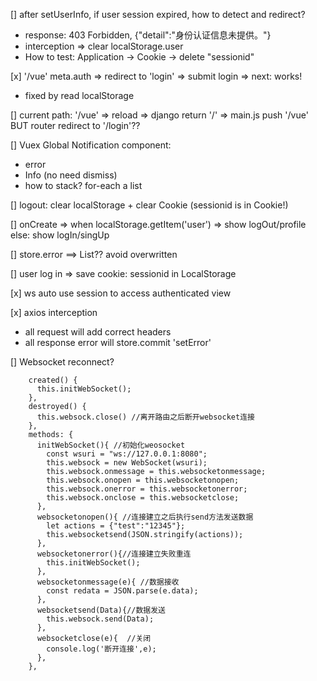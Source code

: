

[] after setUserInfo, if user session expired, how to detect and redirect?
 - response: 403 Forbidden, {"detail":"身份认证信息未提供。"}
 - interception => clear localStorage.user
 - How to test: Application -> Cookie -> delete "sessionid"

[x] '/vue' meta.auth => redirect to 'login' => submit login => next: works!
 - fixed by read localStorage

[] current path: '/vue' => reload => django return '/' => main.js push '/vue'
  BUT router redirect to '/login'??

[] Vuex Global Notification component:
 - error
 - Info (no need dismiss)
 - how to stack? for-each a list

[] logout: clear localStorage + clear Cookie (sessionid is in Cookie!)


[] onCreate => when localStorage.getItem('user') => show logOut/profile
    else: show logIn/singUp

[] store.error ==> List?? avoid overwritten

[] user log in => save cookie: sessionid in LocalStorage

[x] ws auto use session to access authenticated view

[x] axios interception
  - all request will add correct headers
  - all response error will store.commit 'setError'

[] Websocket reconnect?
```
    created() {
      this.initWebSocket();
    },
    destroyed() {
      this.websock.close() //离开路由之后断开websocket连接
    },
    methods: {
      initWebSocket(){ //初始化weosocket
        const wsuri = "ws://127.0.0.1:8080";
        this.websock = new WebSocket(wsuri);
        this.websock.onmessage = this.websocketonmessage;
        this.websock.onopen = this.websocketonopen;
        this.websock.onerror = this.websocketonerror;
        this.websock.onclose = this.websocketclose;
      },
      websocketonopen(){ //连接建立之后执行send方法发送数据
        let actions = {"test":"12345"};
        this.websocketsend(JSON.stringify(actions));
      },
      websocketonerror(){//连接建立失败重连
        this.initWebSocket();
      },
      websocketonmessage(e){ //数据接收
        const redata = JSON.parse(e.data);
      },
      websocketsend(Data){//数据发送
        this.websock.send(Data);
      },
      websocketclose(e){  //关闭
        console.log('断开连接',e);
      },
    },
```